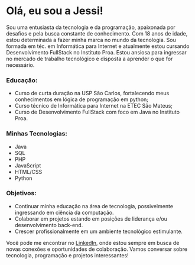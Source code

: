 # Olá, eu sou a Jessi!
Sou uma entusiasta da tecnologia e da programação, apaixonada por desafios e pela busca constante de conhecimento. Com 18 anos de idade, estou determinada a fazer minha marca no mundo da tecnologia. Sou formada em téc. em Informática para Internet e atualmente estou cursando Desenvolvimento FullStack no Instituto Proa. Estou ansiosa para ingressar no mercado de trabalho tecnológico e disposta a aprender o que for necessário.

### Educação:

- Curso de curta duração na USP São Carlos, fortalecendo meus conhecimentos em lógica de programação em python;
- Curso técnico de Informática para Internet na ETEC São Mateus;
- Curso de Desenvolvimento FullStack com foco em Java no Instituto Proa.

### Minhas Tecnologias:

- Java
- SQL
- PHP
- JavaScript
- HTML/CSS
- Python

### Objetivos:

- Continuar minha educação na área de tecnologia, possivelmente ingressando em ciência da computação.
- Colaborar em projetos estando em posições de liderança e/ou desenvolvimento back-end.
- Crescer profissionalmente em um ambiente tecnológico estimulante.

Você pode me encontrar no [LinkedIn](https://www.linkedin.com/in/j%C3%A9ssica-souza-590590224/), onde estou sempre em busca de novas conexões e oportunidades de colaboração. Vamos conversar sobre tecnologia, programação e projetos interessantes!
